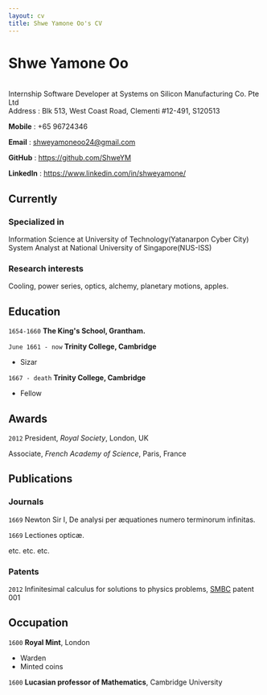 ```yaml
---
layout: cv
title: Shwe Yamone Oo's CV
---
```

# Shwe Yamone Oo

<br/>
Internship Software Developer at Systems on Silicon Manufacturing Co. Pte Ltd

<br/>
Address : Blk 513, West Coast Road, Clementi #12-491, S120513

<b>Mobile</b> : +65 96724346

<b>Email</b> : shweyamoneoo24@gmail.com

<b>GitHub</b> : <a href="https://github.com/ShweYM">https://github.com/ShweYM</a>

<b>LinkedIn</b> : <a href="https://www.linkedin.com/in/shweyamone/">https://www.linkedin.com/in/shweyamone/</a>


## Currently



### Specialized in

Information Science at University of Technology(Yatanarpon Cyber City)
System Analyst at National University of Singapore(NUS-ISS)


### Research interests

Cooling, power series, optics, alchemy, planetary motions, apples.


## Education

`1654-1660`
__The King's School, Grantham.__

`June 1661 - now`
__Trinity College, Cambridge__

- Sizar

`1667 - death`
__Trinity College, Cambridge__

- Fellow



## Awards

`2012`
President, *Royal Society*, London, UK

Associate, *French Academy of Science*, Paris, France



## Publications

<!-- A list is also available [online](http://scholar.google.co.uk/citations?user=LTOTl0YAAAAJ) -->

### Journals

`1669`
Newton Sir I, De analysi per æquationes numero terminorum infinitas. 

`1669`
Lectiones opticæ.

etc. etc. etc.

### Patents

`2012`
Infinitesimal calculus for solutions to physics problems, [SMBC](http://www.techdirt.com/articles/20121011/09312820678/if-patents-had-been-around-time-newton.shtml) patent 001


## Occupation

`1600`
__Royal Mint__, London

- Warden
- Minted coins

`1600`
__Lucasian professor of Mathematics__, Cambridge University



<!-- ### Footer

Last updated: May 2013 -->


